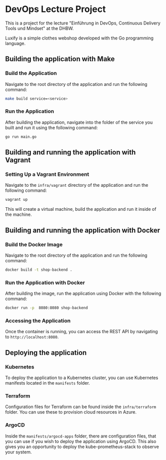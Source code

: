# DevOps Lecture Project
This is a project for the lecture "Einführung in DevOps, Continuous Delivery Tools und Mindset" at the DHBW.

Luxify is a simple clothes webshop developed with the Go programming language.

## Building the application with Make

### Build the Application
Navigate to the root directory of the application and run the following command:
```bash
make build service=<service>
```

### Run the Application
After building the application, navigate into the folder of the service you built and run it using the following command:
```bash
go run main.go
```

## Building and running the application with Vagrant

### Setting Up a Vagrant Environment
Navigate to the `infra/vagrant` directory of the application and run the following command:
```bash
vagrant up
```
This will create a virtual machine, build the application and run it inside of the machine.

## Building and running the application with Docker

### Build the Docker Image
Navigate to the root directory of the application and run the following command:
```bash
docker build -t shop-backend .
```

### Run the Application with Docker
After building the image, run the application using Docker with the following command:
```bash
docker run -p  8080:8080 shop-backend
```

### Accessing the Application
Once the container is running, you can access the REST API by navigating to ``http://localhost:8080``.

## Deploying the application

### Kubernetes
To deploy the application to a Kubernetes cluster, you can use Kubernetes manifests located in the `manifests` folder.

### Terraform
Configuration files for Terraform can be found inside the `infra/terraform` folder. You can use these to provision cloud resources in Azure.

### ArgoCD
Inside the `manifests/argocd-apps` folder, there are configuration files, that you can use if you wish to deploy the application using ArgoCD. This also gives you an opportunity to deploy the kube-prometheus-stack to observe your system.